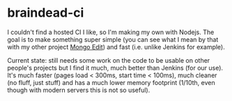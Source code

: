 braindead-ci
============

I couldn't find a hosted CI I like, so I'm making my own with Nodejs.
The goal is to make something super simple (you can see what I mean by
that with my other project [Mongo Edit](https://github.com/tldrio/mongo-edit))
and fast (i.e. unlike Jenkins for example).

Current state: still needs some work on the code to be usable on other people's projects but
I find it much, much better than Jenkins (for our use). It's much faster (pages load < 300ms,
start time < 100ms), much cleaner (no fluff, just stuff) and has a much lower memory
footprint (1/10th, even though with modern servers this is not so useful).
